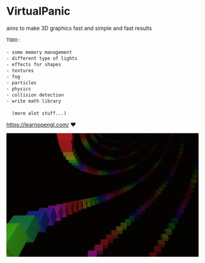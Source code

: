 # VirtualPanic

aims to make 3D graphics fast and simple and fast results

```
TODO:

- some memory management
- different type of lights
- effects for shapes
- textures
- fog
- particles
- physics
- collision detection
- write math library

  (more alot stuff...)
```

https://learnopengl.com/  :heart:


![](https://github.com/331uw13/VirtualPanic/blob/master/Images/rainbow.png)
